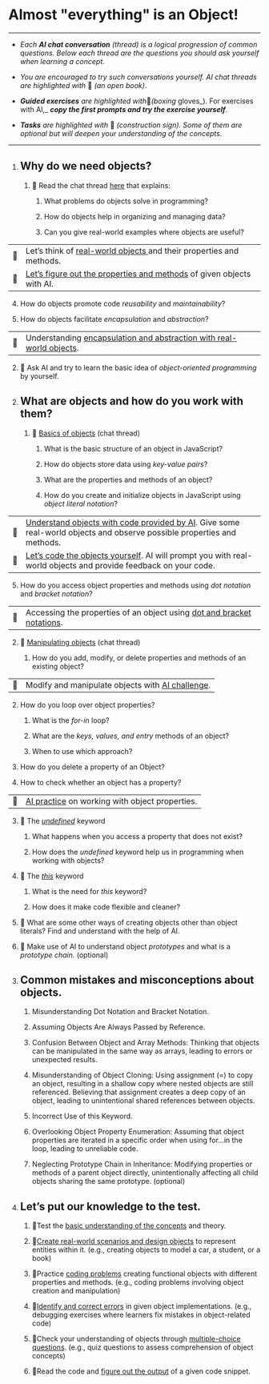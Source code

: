 
# Almost "everything" is an Object!

***

- _Each_ **_AI chat conversation_** _(thread) is a logical progression of common questions. Below each thread are the questions you should ask yourself when learning a concept._

- _You are encouraged to try such conversations yourself. AI chat threads are highlighted with_ 📖 _(an open book)_.

- **_Guided exercises_** _are highlighted with_🥊_(boxing_ gloves_). For exercises with AI,_ **_copy the first prompts and try the exercise yourself_**.

- **_Tasks_** _are highlighted with_ 🚧 _(construction sign). Some of them are optional but will deepen your understanding of the concepts._

***

1. ## Why do we need objects?

   1. 📖 Read the chat thread [here](https://chat.openai.com/share/46c5100f-77de-4b71-99dd-17f33f120a6b) that explains:

      1. What problems do objects solve in programming?

      2. How do objects help in organizing and managing data?

      3. Can you give real-world examples where objects are useful?

|    |                                                                                                                                             |
| -- | ------------------------------------------------------------------------------------------------------------------------------------------- |
| 🥊 | Let’s think of [real-world objects ](https://chat.openai.com/share/76e42f0e-b0cd-4fcb-822e-6de2a84699af)and their properties and methods.   |
| 🥊 | [Let’s figure out the properties and methods](https://chat.openai.com/share/9c51792e-2eff-44fa-8059-3667e28726a9) of given objects with AI. |

4. How do objects promote code _reusability_ and _maintainability_?

5. How do objects facilitate _encapsulation_ and _abstraction_?

|    |                                                                                                                                            |
| -- | ------------------------------------------------------------------------------------------------------------------------------------------ |
| 🥊 | Understanding [encapsulation and abstraction with real-world objects](https://chat.openai.com/share/52c000cf-1614-4761-8f5d-000e19bc5215). |

2. 🚧 Ask AI and try to learn the basic idea of _object-oriented programming_ by yourself.

2) ## What are objects and how do you work with them?

   1. 📖 [Basics of objects](https://chat.openai.com/share/c7d6ebdf-71d6-4d84-b5a4-4563a132ec2e) (chat thread)

      1. What is the basic structure of an object in JavaScript?

      2. How do objects store data using _key-value pairs_?

      3. What are the properties and methods of an object?

      4. How do you create and initialize objects in JavaScript using _object literal notation_?

|    |                                                                                                                                                                                              |
| -- | -------------------------------------------------------------------------------------------------------------------------------------------------------------------------------------------- |
| 🥊 | [Understand objects with code provided by AI](https://chat.openai.com/share/5c5dd49b-d9f1-4e67-ac10-b4d40d3c9a9a). Give some real-world objects and observe possible properties and methods. |
| 🥊 | [Let’s code the objects yourself](https://chat.openai.com/share/f74a9ee1-40c2-4c7a-9450-e29917ac7815). AI will prompt you with real-world objects and provide feedback on your code.         |

5. How do you access object properties and methods using _dot notation_ and _bracket notation_?

|    |                                                                                                                                              |
| -- | -------------------------------------------------------------------------------------------------------------------------------------------- |
| 🥊 | Accessing the properties of an object using [dot and bracket notations](https://chat.openai.com/share/9252b944-b127-4c6a-afd7-fdee19e23b55). |

2. 📖 [Manipulating objects](https://chat.openai.com/share/ce78f5b6-6508-40a0-b5b8-b1f93f3433cd) (chat thread)

   1. How do you add, modify, or delete properties and methods of an existing object?

|    |                                                                                                                        |
| -- | ---------------------------------------------------------------------------------------------------------------------- |
| 🥊 | Modify and manipulate objects with [AI challenge](https://chat.openai.com/share/4220c8c7-cceb-4df9-82ad-8f353633107e). |

2. How do you loop over object properties?

   1. What is the _for-in_ loop?

   2. What are the _keys, values, and entry_ methods of an object?

   3. When to use which approach?

3. How do you delete a property of an Object?

4. How to check whether an object has a property?

|    |                                                                                                                      |
| -- | -------------------------------------------------------------------------------------------------------------------- |
| 🥊 | [AI practice](https://chat.openai.com/share/9aebd8fa-ac05-47d0-9e01-6047076d7622) on working with object properties. |

3. 📖 The [_undefined_](https://chat.openai.com/share/29be94f5-0411-477b-b6a1-94df681a93dc) keyword

   1. What happens when you access a property that does not exist?

   2. How does the _undefined_ keyword help us in programming when working with objects?

4. 📖 The [_this_](https://chat.openai.com/share/59af0e63-777a-49c2-bc8e-71210cda8f5f) keyword

   1. What is the need for _this_ keyword?

   2. How does it make code flexible and cleaner?

5. 🚧 What are some other ways of creating objects other than object literals? Find and understand with the help of AI.

6. 🚧 Make use of AI to understand object _prototypes_ and what is a _prototype chain_. (optional)

3) ## Common mistakes and misconceptions about objects.

   1. Misunderstanding Dot Notation and Bracket Notation.

   2. Assuming Objects Are Always Passed by Reference.

   3. Confusion Between Object and Array Methods: Thinking that objects can be manipulated in the same way as arrays, leading to errors or unexpected results.

   4. Misunderstanding of Object Cloning: Using assignment (=) to copy an object, resulting in a shallow copy where nested objects are still referenced. Believing that assignment creates a deep copy of an object, leading to unintentional shared references between objects.

   5. Incorrect Use of this Keyword.

   6. Overlooking Object Property Enumeration: Assuming that object properties are iterated in a specific order when using for...in the loop, leading to unreliable code.

   7. Neglecting Prototype Chain in Inheritance: Modifying properties or methods of a parent object directly, unintentionally affecting all child objects sharing the same prototype. (optional)

4) ## Let’s put our knowledge to the test.

   1. 🥊Test the [basic understanding of the concepts](https://chat.openai.com/share/eeb240cc-dbbe-45f2-9cc1-c87279afadb3) and theory.

   2. 🥊[Create real-world scenarios and design objects](https://chat.openai.com/share/1504ef59-b271-434e-8df2-17f4ff60a3a2) to represent entities within it. (e.g., creating objects to model a car, a student, or a book)

   3. 🥊Practice [coding problems](https://chat.openai.com/share/aafa50d1-98a1-4312-a3d5-b902a3584d8a) creating functional objects with different properties and methods. (e.g., coding problems involving object creation and manipulation)

   4. 🥊[Identify and correct errors](https://chat.openai.com/share/3293899e-b1eb-4bf2-99ca-c2fb1acb7db4) in given object implementations. (e.g., debugging exercises where learners fix mistakes in object-related code)

   5. 🥊Check your understanding of objects through [multiple-choice questions](https://chat.openai.com/share/970fdf89-67d7-497e-abd9-1c185cc4a3a1). (e.g., quiz questions to assess comprehension of object concepts)

   6. 🥊Read the code and [figure out the output](https://chat.openai.com/share/27a81e00-527e-43e4-8114-0bfca4743fa6) of a given code snippet.
